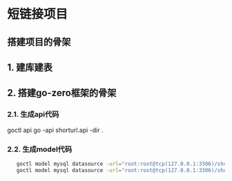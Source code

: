  # 短链接项目
 
## 搭建项目的骨架

## 1. 建库建表
## 2. 搭建go-zero框架的骨架
### 2.1. 生成api代码
   goctl api go -api shorturl.api -dir .
### 2.2. 生成model代码
```bash
   goctl model mysql datasource -url="root:root@tcp(127.0.0.1:3306)/shortener" -table="short_url_map" -dir="./model" -c
   goctl model mysql datasource -url="root:root@tcp(127.0.0.1:3306)/shortener" -table="sequence" -dir="./model" -c
```


